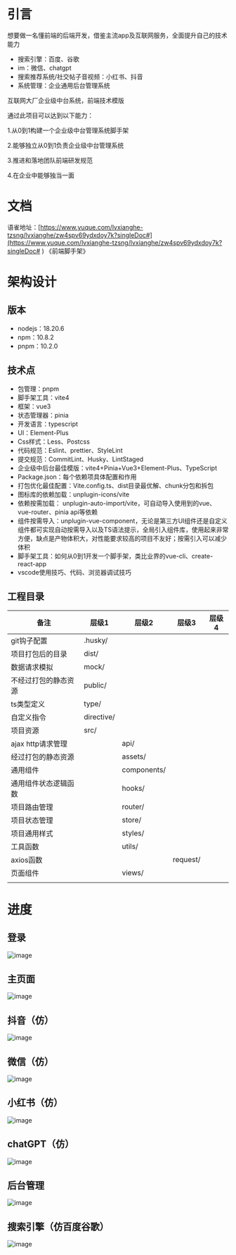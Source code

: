 # 引言
想要做一名懂前端的后端开发，借鉴主流app及互联网服务，全面提升自己的技术能力
 - 搜索引擎：百度、谷歌
 - im：微信、chatgpt
 - 搜索推荐系统/社交帖子音视频：小红书、抖音
 - 系统管理：企业通用后台管理系统

互联网大厂企业级中台系统，前端技术模版

通过此项目可以达到以下能力：

1.从0到1构建一个企业级中台管理系统脚手架

2.能够独立从0到1负责企业级中台管理系统

3.推进和落地团队前端研发规范

4.在企业中能够独当一面

# 文档
语雀地址：[https://www.yuque.com/lvxianghe-tzsng/lvxianghe/zw4spv69ydxdoy7k?singleDoc#](https://www.yuque.com/lvxianghe-tzsng/lvxianghe/zw4spv69ydxdoy7k?singleDoc# ) 《前端脚手架》

# 架构设计
## 版本
 - nodejs：18.20.6
 - npm：10.8.2
 - pnpm：10.2.0


## 技术点
 - 包管理：pnpm
 - 脚手架工具：vite4
 - 框架：vue3
 - 状态管理器：pinia
 - 开发语言：typescript
 - UI：Element-Plus
 - Css样式：Less、Postcss
 - 代码规范：Eslint、prettier、StyleLint
 - 提交规范：CommitLint、Husky、LintStaged
 - 企业级中后台最佳模版：vite4+Pinia+Vue3+Element-Plus、TypeScript
 - Package.json：每个依赖项具体配置和作用
 - 打包优化最佳配置：Vite.config.ts、dist目录最优解、chunk分包和拆包
 - 图标库的依赖加载：unplugin-icons/vite
 - 依赖按需加载： unplugin-auto-import/vite，可自动导入使用到的vue、vue-router、pinia api等依赖
 - 组件按需导入：unplugin-vue-component，无论是第三方UI组件还是自定义组件都可实现自动按需导入以及TS语法提示，全局引入组件库，使用起来非常方便，缺点是产物体积大，对性能要求较高的项目不友好；按需引入可以减少体积
 - 脚手架工具：如何从0到1开发一个脚手架，类比业界的vue-cli、create-react-app
 - vscode使用技巧、代码、浏览器调试技巧

## 工程目录

| 备注                 | 层级1      | 层级2       | 层级3    | 层级4 |
| -------------------- | ---------- | ----------- | -------- | ----- |
| git钩子配置          | .husky/    |             |          |       |
| 项目打包后的目录     | dist/      |             |          |       |
| 数据请求模拟         | mock/      |             |          |       |
| 不经过打包的静态资源 | public/    |             |          |       |
| ts类型定义           | type/      |             |          |       |
| 自定义指令           | directive/ |             |          |       |
| 项目资源             | src/       |             |          |       |
| ajax http请求管理    |            | api/        |          |       |
| 经过打包的静态资源   |            | assets/     |          |       |
| 通用组件             |            | components/ |          |       |
| 通用组件状态逻辑函数 |            | hooks/      |          |       |
| 项目路由管理         |            | router/     |          |       |
| 项目状态管理         |            | store/      |          |       |
| 项目通用样式         |            | styles/     |          |       |
| 工具函数             |            | utils/      |          |       |
| axios函数            |            |             | request/ |       |
| 页面组件             |            | views/      |          |       |
|                      |            |             |          |       |


# 进度
## 登录
![image](https://github.com/user-attachments/assets/57420628-8f21-4e71-8d22-0cdc79993edd)

## 主页面
![image](https://github.com/user-attachments/assets/0b2cd9c7-d04e-446f-ba19-adde9dbc943f)

## 抖音（仿）
![image](https://github.com/user-attachments/assets/266cc4ee-efdf-4189-bdab-4a43f351b4bf)

## 微信（仿）
![image](https://github.com/user-attachments/assets/6fdaa57a-e1b3-4456-ab99-ef87639c0a3d)

## 小红书（仿）
![image](https://github.com/user-attachments/assets/afdb5413-834a-4487-b3ea-53ffc7676152)

## chatGPT（仿）
![image](https://github.com/user-attachments/assets/98613bd8-cae3-41d8-94fb-f0f918ce35b3)

## 后台管理
![image](https://github.com/user-attachments/assets/b4bd07c4-5543-476f-b3d3-2db21120b5e6)

## 搜索引擎（仿百度谷歌）
![image](https://github.com/user-attachments/assets/a5ce5925-805b-4668-b13b-70f769f2b8ec)





